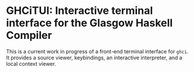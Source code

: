 # GHCiTUI: Interactive terminal interface for the Glasgow Haskell Compiler

This is a current work in progress of a front-end terminal interface for 
`ghci`. It provides a source viewer, keybindings, an interactive
interpreter, and a local context viewer.
